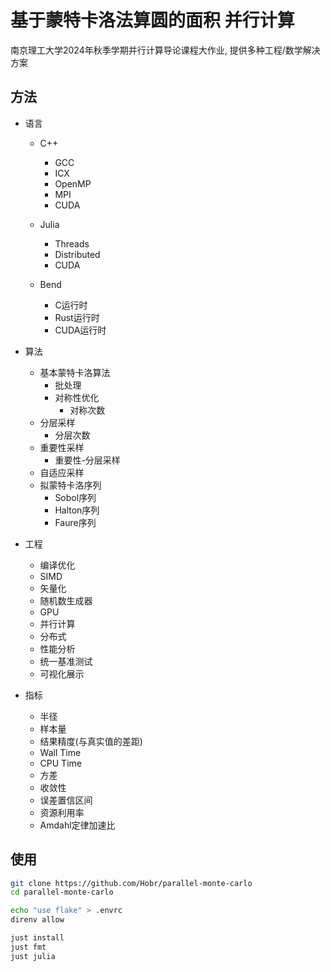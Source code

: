 # 基于蒙特卡洛法算圆的面积 并行计算

南京理工大学2024年秋季学期并行计算导论课程大作业, 提供多种工程/数学解决方案

## 方法

- 语言
  - C++
    - GCC
    - ICX
    - OpenMP
    - MPI
    - CUDA

  - Julia
    - Threads
    - Distributed
    - CUDA

  - Bend
    - C运行时
    - Rust运行时
    - CUDA运行时

- 算法
  - 基本蒙特卡洛算法
    - 批处理
    - 对称性优化
      - 对称次数
  - 分层采样
    - 分层次数
  - 重要性采样
    - 重要性-分层采样
  - 自适应采样
  - 拟蒙特卡洛序列
    - Sobol序列
    - Halton序列
    - Faure序列

- 工程
  - 编译优化
  - SIMD
  - 矢量化
  - 随机数生成器
  - GPU
  - 并行计算
  - 分布式
  - 性能分析
  - 统一基准测试
  - 可视化展示

- 指标
  - 半径
  - 样本量
  - 结果精度(与真实值的差距)
  - Wall Time
  - CPU Time
  - 方差
  - 收敛性
  - 误差置信区间
  - 资源利用率
  - Amdahl定律加速比

## 使用

```bash
git clone https://github.com/Hobr/parallel-monte-carlo
cd parallel-monte-carlo

echo "use flake" > .envrc
direnv allow

just install
just fmt
just julia
```
